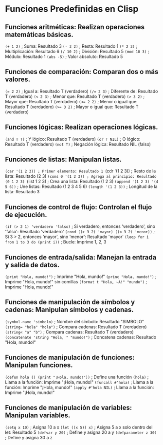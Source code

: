 # Funciones Predefinidas en Clisp

## Funciones aritméticas: Realizan operaciones matemáticas básicas.

`(+ 1 2)` ; Suma: Resultado 3
`(- 3 2)` ; Resta: Resultado 1
`(* 2 3)` ; Multiplicación: Resultado 6
`(/ 10 2)` ; División: Resultado 5
`(mod 10 3)` ; Módulo: Resultado 1
`(abs -5)` ; Valor absoluto: Resultado 5

## Funciones de comparación: Comparan dos o más valores.

`(= 2 2)` ; Igual a: Resultado T (verdadero)
`(/= 2 3)` ; Diferente de: Resultado T (verdadero)
`(< 2 3)` ; Menor que: Resultado T (verdadero)
`(> 3 2)` ; Mayor que: Resultado T (verdadero)
`(<= 2 2)` ; Menor o igual que: Resultado T (verdadero)
`(>= 3 2)` ; Mayor o igual que: Resultado T (verdadero)

## Funciones lógicas: Realizan operaciones lógicas.

`(and T T)` ; Y lógico: Resultado T (verdadero)
`(or T NIL)` ; O lógico: Resultado T (verdadero)
`(not T)` ; Negación lógica: Resultado NIL (falso)

## Funciones de listas: Manipulan listas.

`(car '(1 2 3)) ; Primer elemento: Resultado 1
`(cdr '(1 2 3)) ; Resto de la lista: Resultado (2 3)
`(cons 0 '(1 2 3)) ; Agrega al principio: Resultado (0 1 2 3)
`(list 1 2 3) ; Crea una lista: Resultado (1 2 3)
`(append '(1 2 3) '(4 5 6))` ; Une listas: Resultado (1 2 3 4 5 6)
`(length '(1 2 3))` ; Longitud de la lista: Resultado 3

## Funciones de control de flujo: Controlan el flujo de ejecución.

`(if (> 2 1) 'verdadero 'falso)` ; Si verdadero, entonces 'verdadero', sino 'falso': Resultado 'verdadero'
`(cond ((> 3 2) 'mayor) ((< 3 2) 'menor))` ; Si 3 > 2, entonces 'mayor', sino 'menor': Resultado 'mayor'
`(loop for i from 1 to 3 do (print i))` ; Bucle: Imprime 1, 2, 3

## Funciones de entrada/salida: Manejan la entrada y salida de datos.

`(print "Hola, mundo!")` ; Imprime "Hola, mundo!"
`(princ "Hola, mundo!")` ; Imprime "Hola, mundo!" sin comillas
`(format t "Hola, ~A!" "mundo")` ; Imprime "Hola, mundo!"

## Funciones de manipulación de símbolos y cadenas: Manipulan símbolos y cadenas.

`(symbol-name 'simbolo)` ; Nombre del símbolo: Resultado "SIMBOLO"
`(string= "hola" "hola")` ; Compara cadenas: Resultado T (verdadero)
`(string< "a" "b")` ; Compara cadenas: Resultado T (verdadero)
`(concatenate 'string "Hola, " "mundo!")` ; Concatena cadenas: Resultado "Hola, mundo!"

## Funciones de manipulación de funciones: Manipulan funciones.

`(defun hola () (print "¡Hola, mundo!"))` ; Define una función
`(hola)` ; Llama a la función: Imprime "¡Hola, mundo!"
`(funcall #'hola)` ; Llama a la función: Imprime "¡Hola, mundo!"
`(apply #'hola NIL)` ; Llama a la función: Imprime "¡Hola, mundo!"

## Funciones de manipulación de variables: Manipulan variables.

`(setq x 10)` ; Asigna 10 a x
`(let ((x 5)) x)` ; Asigna 5 a x solo dentro del let: Resultado 5
`(defvar y 20)` ; Define y asigna 20 a y
`(defparameter z 30)` ; Define y asigna 30 a z
